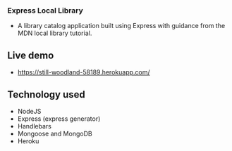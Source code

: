 ### Express Local Library
- A library catalog application built using Express with guidance from the MDN local library tutorial.

## Live demo
- https://still-woodland-58189.herokuapp.com/

## Technology used
- NodeJS
- Express (express generator)
- Handlebars
- Mongoose and MongoDB
- Heroku